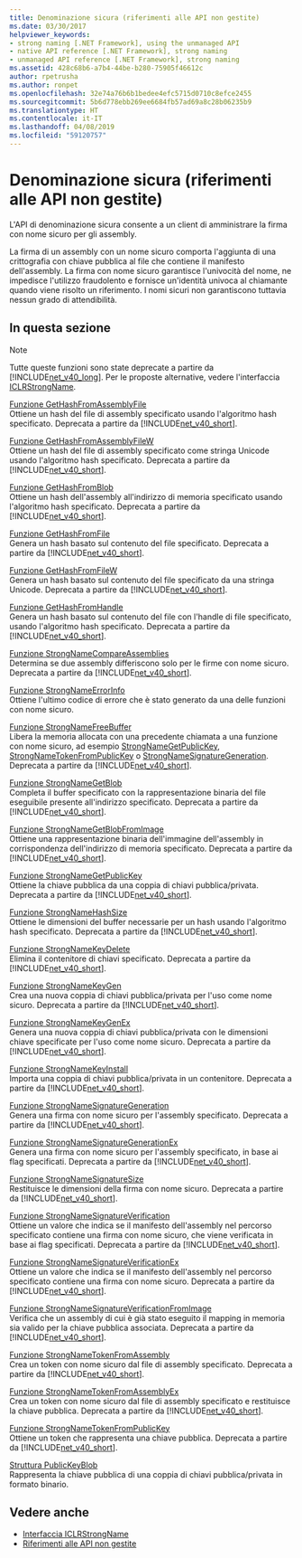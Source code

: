 ```yaml
---
title: Denominazione sicura (riferimenti alle API non gestite)
ms.date: 03/30/2017
helpviewer_keywords:
- strong naming [.NET Framework], using the unmanaged API
- native API reference [.NET Framework], strong naming
- unmanaged API reference [.NET Framework], strong naming
ms.assetid: 428c68b6-a7b4-44be-b280-75905f46612c
author: rpetrusha
ms.author: ronpet
ms.openlocfilehash: 32e74a76b6b1bedee4efc5715d0710c8efce2455
ms.sourcegitcommit: 5b6d778ebb269ee6684fb57ad69a8c28b06235b9
ms.translationtype: HT
ms.contentlocale: it-IT
ms.lasthandoff: 04/08/2019
ms.locfileid: "59120757"
---
```

# <a name="strong-naming-unmanaged-api-reference"></a>Denominazione sicura (riferimenti alle API non gestite)
L'API di denominazione sicura consente a un client di amministrare la firma con nome sicuro per gli assembly.  
  
 La firma di un assembly con un nome sicuro comporta l'aggiunta di una crittografia con chiave pubblica al file che contiene il manifesto dell'assembly. La firma con nome sicuro garantisce l'univocità del nome, ne impedisce l'utilizzo fraudolento e fornisce un'identità univoca al chiamante quando viene risolto un riferimento. I nomi sicuri non garantiscono tuttavia nessun grado di attendibilità.  
  
## <a name="in-this-section"></a>In questa sezione  
  
> [!NOTE]
>  Tutte queste funzioni sono state deprecate a partire da [!INCLUDE[net_v40_long](../../../../includes/net-v40-long-md.md)]. Per le proposte alternative, vedere l'interfaccia [ICLRStrongName](../../../../docs/framework/unmanaged-api/hosting/iclrstrongname-interface.md).  
  
 [Funzione GetHashFromAssemblyFile](../../../../docs/framework/unmanaged-api/strong-naming/gethashfromassemblyfile-function.md)  
 Ottiene un hash del file di assembly specificato usando l'algoritmo hash specificato. Deprecata a partire da [!INCLUDE[net_v40_short](../../../../includes/net-v40-short-md.md)].  
  
 [Funzione GetHashFromAssemblyFileW](../../../../docs/framework/unmanaged-api/strong-naming/gethashfromassemblyfilew-function.md)  
 Ottiene un hash del file di assembly specificato come stringa Unicode usando l'algoritmo hash specificato. Deprecata a partire da [!INCLUDE[net_v40_short](../../../../includes/net-v40-short-md.md)].  
  
 [Funzione GetHashFromBlob](../../../../docs/framework/unmanaged-api/strong-naming/gethashfromblob-function.md)  
 Ottiene un hash dell'assembly all'indirizzo di memoria specificato usando l'algoritmo hash specificato. Deprecata a partire da [!INCLUDE[net_v40_short](../../../../includes/net-v40-short-md.md)].  
  
 [Funzione GetHashFromFile](../../../../docs/framework/unmanaged-api/strong-naming/gethashfromfile-function.md)  
 Genera un hash basato sul contenuto del file specificato.  Deprecata a partire da [!INCLUDE[net_v40_short](../../../../includes/net-v40-short-md.md)].  
  
 [Funzione GetHashFromFileW](../../../../docs/framework/unmanaged-api/strong-naming/gethashfromfilew-function.md)  
 Genera un hash basato sul contenuto del file specificato da una stringa Unicode. Deprecata a partire da [!INCLUDE[net_v40_short](../../../../includes/net-v40-short-md.md)].  
  
 [Funzione GetHashFromHandle](../../../../docs/framework/unmanaged-api/strong-naming/gethashfromhandle-function.md)  
 Genera un hash basato sul contenuto del file con l'handle di file specificato, usando l'algoritmo hash specificato.  Deprecata a partire da [!INCLUDE[net_v40_short](../../../../includes/net-v40-short-md.md)].  
  
 [Funzione StrongNameCompareAssemblies](../../../../docs/framework/unmanaged-api/strong-naming/strongnamecompareassemblies-function.md)  
 Determina se due assembly differiscono solo per le firme con nome sicuro. Deprecata a partire da [!INCLUDE[net_v40_short](../../../../includes/net-v40-short-md.md)].  
  
 [Funzione StrongNameErrorInfo](../../../../docs/framework/unmanaged-api/strong-naming/strongnameerrorinfo-function.md)  
 Ottiene l'ultimo codice di errore che è stato generato da una delle funzioni con nome sicuro.  
  
 [Funzione StrongNameFreeBuffer](../../../../docs/framework/unmanaged-api/strong-naming/strongnamefreebuffer-function.md)  
 Libera la memoria allocata con una precedente chiamata a una funzione con nome sicuro, ad esempio [StrongNameGetPublicKey](../../../../docs/framework/unmanaged-api/strong-naming/strongnamegetpublickey-function.md), [StrongNameTokenFromPublicKey](../../../../docs/framework/unmanaged-api/strong-naming/strongnametokenfrompublickey-function.md) o [StrongNameSignatureGeneration](../../../../docs/framework/unmanaged-api/strong-naming/strongnamesignaturegeneration-function.md).   Deprecata a partire da [!INCLUDE[net_v40_short](../../../../includes/net-v40-short-md.md)].  
  
 [Funzione StrongNameGetBlob](../../../../docs/framework/unmanaged-api/strong-naming/strongnamegetblob-function.md)  
 Completa il buffer specificato con la rappresentazione binaria del file eseguibile presente all'indirizzo specificato. Deprecata a partire da [!INCLUDE[net_v40_short](../../../../includes/net-v40-short-md.md)].  
  
 [Funzione StrongNameGetBlobFromImage](../../../../docs/framework/unmanaged-api/strong-naming/strongnamegetblobfromimage-function.md)  
 Ottiene una rappresentazione binaria dell'immagine dell'assembly in corrispondenza dell'indirizzo di memoria specificato. Deprecata a partire da [!INCLUDE[net_v40_short](../../../../includes/net-v40-short-md.md)].  
  
 [Funzione StrongNameGetPublicKey](../../../../docs/framework/unmanaged-api/strong-naming/strongnamegetpublickey-function.md)  
 Ottiene la chiave pubblica da una coppia di chiavi pubblica/privata. Deprecata a partire da [!INCLUDE[net_v40_short](../../../../includes/net-v40-short-md.md)].  
  
 [Funzione StrongNameHashSize](../../../../docs/framework/unmanaged-api/strong-naming/strongnamehashsize-function.md)  
 Ottiene le dimensioni del buffer necessarie per un hash usando l'algoritmo hash specificato.  Deprecata a partire da [!INCLUDE[net_v40_short](../../../../includes/net-v40-short-md.md)].  
  
 [Funzione StrongNameKeyDelete](../../../../docs/framework/unmanaged-api/strong-naming/strongnamekeydelete-function.md)  
 Elimina il contenitore di chiavi specificato. Deprecata a partire da [!INCLUDE[net_v40_short](../../../../includes/net-v40-short-md.md)].  
  
 [Funzione StrongNameKeyGen](../../../../docs/framework/unmanaged-api/strong-naming/strongnamekeygen-function.md)  
 Crea una nuova coppia di chiavi pubblica/privata per l'uso come nome sicuro.  Deprecata a partire da [!INCLUDE[net_v40_short](../../../../includes/net-v40-short-md.md)].  
  
 [Funzione StrongNameKeyGenEx](../../../../docs/framework/unmanaged-api/strong-naming/strongnamekeygenex-function.md)  
 Genera una nuova coppia di chiavi pubblica/privata con le dimensioni chiave specificate per l'uso come nome sicuro. Deprecata a partire da [!INCLUDE[net_v40_short](../../../../includes/net-v40-short-md.md)].  
  
 [Funzione StrongNameKeyInstall](../../../../docs/framework/unmanaged-api/strong-naming/strongnamekeyinstall-function.md)  
 Importa una coppia di chiavi pubblica/privata in un contenitore.  Deprecata a partire da [!INCLUDE[net_v40_short](../../../../includes/net-v40-short-md.md)].  
  
 [Funzione StrongNameSignatureGeneration](../../../../docs/framework/unmanaged-api/strong-naming/strongnamesignaturegeneration-function.md)  
 Genera una firma con nome sicuro per l'assembly specificato.   Deprecata a partire da [!INCLUDE[net_v40_short](../../../../includes/net-v40-short-md.md)].  
  
 [Funzione StrongNameSignatureGenerationEx](../../../../docs/framework/unmanaged-api/strong-naming/strongnamesignaturegenerationex-function.md)  
 Genera una firma con nome sicuro per l'assembly specificato, in base ai flag specificati.    Deprecata a partire da [!INCLUDE[net_v40_short](../../../../includes/net-v40-short-md.md)].  
  
 [Funzione StrongNameSignatureSize](../../../../docs/framework/unmanaged-api/strong-naming/strongnamesignaturesize-function.md)  
 Restituisce le dimensioni della firma con nome sicuro. Deprecata a partire da [!INCLUDE[net_v40_short](../../../../includes/net-v40-short-md.md)].  
  
 [Funzione StrongNameSignatureVerification](../../../../docs/framework/unmanaged-api/strong-naming/strongnamesignatureverification-function.md)  
 Ottiene un valore che indica se il manifesto dell'assembly nel percorso specificato contiene una firma con nome sicuro, che viene verificata in base ai flag specificati. Deprecata a partire da [!INCLUDE[net_v40_short](../../../../includes/net-v40-short-md.md)].  
  
 [Funzione StrongNameSignatureVerificationEx](../../../../docs/framework/unmanaged-api/strong-naming/strongnamesignatureverificationex-function.md)  
 Ottiene un valore che indica se il manifesto dell'assembly nel percorso specificato contiene una firma con nome sicuro.  Deprecata a partire da [!INCLUDE[net_v40_short](../../../../includes/net-v40-short-md.md)].  
  
 [Funzione StrongNameSignatureVerificationFromImage](../../../../docs/framework/unmanaged-api/strong-naming/strongnamesignatureverificationfromimage-function.md)  
 Verifica che un assembly di cui è già stato eseguito il mapping in memoria sia valido per la chiave pubblica associata. Deprecata a partire da [!INCLUDE[net_v40_short](../../../../includes/net-v40-short-md.md)].  
  
 [Funzione StrongNameTokenFromAssembly](../../../../docs/framework/unmanaged-api/strong-naming/strongnametokenfromassembly-function.md)  
 Crea un token con nome sicuro dal file di assembly specificato.  Deprecata a partire da [!INCLUDE[net_v40_short](../../../../includes/net-v40-short-md.md)].  
  
 [Funzione StrongNameTokenFromAssemblyEx](../../../../docs/framework/unmanaged-api/strong-naming/strongnametokenfromassemblyex-function.md)  
 Crea un token con nome sicuro dal file di assembly specificato e restituisce la chiave pubblica. Deprecata a partire da [!INCLUDE[net_v40_short](../../../../includes/net-v40-short-md.md)].  
  
 [Funzione StrongNameTokenFromPublicKey](../../../../docs/framework/unmanaged-api/strong-naming/strongnametokenfrompublickey-function.md)  
 Ottiene un token che rappresenta una chiave pubblica. Deprecata a partire da [!INCLUDE[net_v40_short](../../../../includes/net-v40-short-md.md)].  
  
 [Struttura PublicKeyBlob](../../../../docs/framework/unmanaged-api/strong-naming/publickeyblob-structure.md)  
 Rappresenta la chiave pubblica di una coppia di chiavi pubblica/privata in formato binario.  
  
## <a name="see-also"></a>Vedere anche

- [Interfaccia ICLRStrongName](../../../../docs/framework/unmanaged-api/hosting/iclrstrongname-interface.md)
- [Riferimenti alle API non gestite](../../../../docs/framework/unmanaged-api/index.md)
